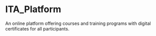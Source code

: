 # ITA_Platform
An online platform offering courses and training programs with digital certificates for all participants.
